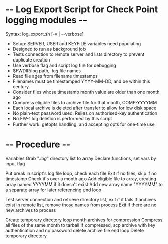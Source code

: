 # -- Log Export Script for Check Point logging modules --
Syntax: log_export.sh [-v | --verbose]

- Setup: SERVER, USER and KEYFILE variables need populating
- Designed to run as background job
- Tests connection to remote server and lists directory to prevent duplicate creation
- Use verbose flag and script log file for debugging
- $FWDIR/log path, *.log* file names
- Read file ages from filename timestamps
- Filenames must be timestamped YYYY-MM-DD, and be within this century
- Consider files whose timestamp month value are older than one month ago
- Compress eligible files to archive file for that month, COMP-YYYYMM
- Each local archive is deleted after transfer to allow for low disk space
- No plain-text password used. Relies on authorised-key authentication
- No FW-1 log deletion is performed by this script
- Further work: getopts handling, and accepting opts for one-time use

# -- Procedure --
Variables
Grab "*.log*" directory list to array
Declare functions, set vars by input flag

Put break in script's log file
loop, check each file
  Exit if no files, skip if no timestamp
  Check it's over a month ago
  Add eligible file to array, creating array named YYYYMM if it doesn't exist
  Add new array name "YYYYMM" to a separate array for later referencing
end loop

Test server connection and retrieve directory list, exit if it fails
If archives exist in remote list, remove those names from process
Exit if there are no new archives to process

Create temporary directory
loop month archives for compression
  Compress all files of the same month to tarball
  If compressed, scp archive with key authentication and no password
  delete archive file
end loop
Delete temporary directory
